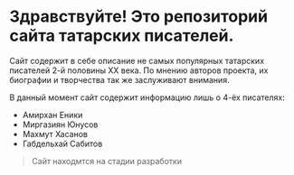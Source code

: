 # Здравствуйте! Это репозиторий сайта татарских писателей.

Сайт содержит в себе описание не самых популярных татарских писателей 2-й половины XX века. По мнению авторов проекта, их биографии и творчества так же заслуживают внимания.

В данный момент сайт содержит информацию лишь о 4-ёх писателях:
- Амирхан Еники
- Миргазиян Юнусов
- Махмут Хасанов
- Габдельхай Сабитов

> Сайт находмтся на стадии разработки
